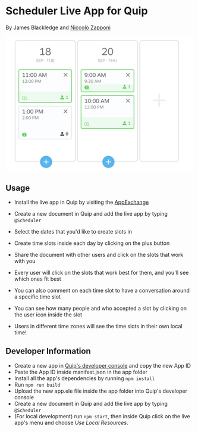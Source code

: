 # Scheduler Live App for Quip
By James Blackledge and [Niccolò Zapponi](https://twitter.com/nzapponi)

![Scheduler Live App Screenshot](/docs/screenshot.png?raw=true)

## Usage
- Install the live app in Quip by visiting the [AppExchange](https://appexchange.salesforce.com/appxListingDetail?listingId=a0N3A00000FOmsnUAD)
- Create a new document in Quip and add the live app by typing ```@Scheduler```
- Select the dates that you'd like to create slots in
- Create time slots inside each day by clicking on the plus button
- Share the document with other users and click on the slots that work with you
- Every user will click on the slots that work best for them, and you'll see which ones fit best
- You can also comment on each time slot to have a conversation around a specific time slot
- You can see how many people and who accepted a slot by clicking on the user icon inside the slot

- Users in different time zones will see the time slots in their own local time!

## Developer Information

- Create a new app in [Quip's developer console](https://quip.com/dev/console/) and copy the new App ID
- Paste the App ID inside manifest.json in the app folder
- Install all the app's dependencies by running ```npm install```
- Run ```npm run build```
- Upload the new app.ele file inside the app folder into Quip's developer console
- Create a new document in Quip and add the live app by typing ```@Scheduler```
- (For local development) run ```npm start```, then inside Quip click on the live app's menu and choose *Use Local Resources*.

